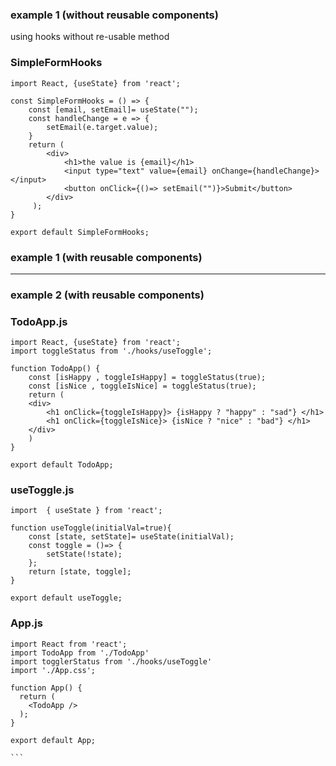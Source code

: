 ### example 1 (without reusable components)
using hooks without re-usable method

### SimpleFormHooks
```
import React, {useState} from 'react';

const SimpleFormHooks = () => {
    const [email, setEmail]= useState("");
    const handleChange = e => {
        setEmail(e.target.value);
    }
    return ( 
        <div>
            <h1>the value is {email}</h1>
            <input type="text" value={email} onChange={handleChange}></input>
            <button onClick={()=> setEmail("")}>Submit</button>
        </div>
     );
}
 
export default SimpleFormHooks;
```


### example 1 (with reusable components)





-------------------------------------------------


### example 2 (with reusable components)

### TodoApp.js

```
import React, {useState} from 'react';
import toggleStatus from './hooks/useToggle';

function TodoApp() {
    const [isHappy , toggleIsHappy] = toggleStatus(true);
    const [isNice , toggleIsNice] = toggleStatus(true);
    return (
    <div>
        <h1 onClick={toggleIsHappy}> {isHappy ? "happy" : "sad"} </h1> 
        <h1 onClick={toggleIsNice}> {isNice ? "nice" : "bad"} </h1> 
    </div>
    )
}

export default TodoApp;
```




### useToggle.js
```
import  { useState } from 'react';

function useToggle(initialVal=true){
    const [state, setState]= useState(initialVal);
    const toggle = ()=> {
        setState(!state);
    };
    return [state, toggle];
}

export default useToggle;

```



### App.js
````
import React from 'react';
import TodoApp from './TodoApp'
import togglerStatus from './hooks/useToggle'
import './App.css';

function App() {
  return (
    <TodoApp />
  );
}

export default App;

```
  
